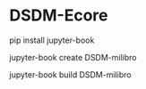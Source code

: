 # DSDM-Ecore

pip install jupyter-book

jupyter-book create DSDM-milibro

jupyter-book build DSDM-milibro